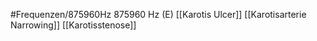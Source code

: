 #Frequenzen/875960Hz
875960 Hz (E)
[[Karotis Ulcer]]
[[Karotisarterie Narrowing]]
[[Karotisstenose]]
